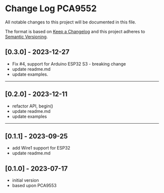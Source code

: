 # Change Log PCA9552

All notable changes to this project will be documented in this file.

The format is based on [Keep a Changelog](http://keepachangelog.com/)
and this project adheres to [Semantic Versioning](http://semver.org/).


## [0.3.0] - 2023-12-27
- Fix #4, support for Arduino ESP32 S3 - breaking change
- update readme.md
- update examples.

----

## [0.2.0] - 2023-12-11
- refactor API, begin()
- update readme.md
- update examples

----

## [0.1.1] - 2023-09-25
- add Wire1 support for ESP32
- update readme.md


## [0.1.0] - 2023-07-17
- initial version
- based upon PCA9553


